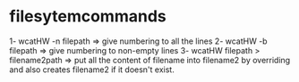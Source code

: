 # filesytemcommands



1- wcatHW -n filepath => give numbering to all the lines 
2- wcatHW -b filepath => give numbering to non-empty lines 
3- wcatHW filepath > filename2path => put all the content of filename into filename2 by overriding and also creates filename2 if it doesn't exist. 


